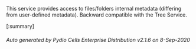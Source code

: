 






This service provides access to files/folders internal metadata (differing from user-defined metadata). Backward compatible with the Tree Service.

[:summary]

###### Auto generated by Pydio Cells Enterprise Distribution v2.1.6 on 8-Sep-2020
